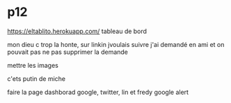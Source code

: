 # p12

https://eltablito.herokuapp.com/ tableau de bord

mon dieu c trop la honte, sur linkin jvoulais suivre j'ai demandé en ami et on pouvait pas ne pas supprimer la demande

mettre les images

c'ets putin de miche

faire la page dashborad google, twitter, lin et fredy google alert




